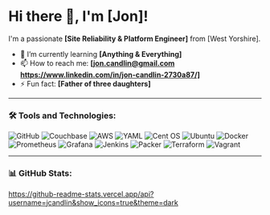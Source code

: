 # Hi there 👋, I'm [Jon]!

I'm a passionate **[Site Reliability & Platform Engineer]** from [West Yorshire].  
- 🌱 I’m currently learning **[Anything & Everything]**  
- 📫 How to reach me: **[jon.candlin@gmail.com https://www.linkedin.com/in/jon-candlin-2730a87/]**  
- ⚡ Fun fact: **[Father of three daughters]**  

---

### 🛠️ Tools and Technologies:
![GitHub](https://img.shields.io/badge/github-%23121011.svg?style=for-the-badge&logo=github&logoColor=white)
![Couchbase](https://img.shields.io/badge/Couchbase-EA2328?style=for-the-badge&logo=couchbase&logoColor=white)
![AWS](https://img.shields.io/badge/AWS-%23FF9900.svg?style=for-the-badge&logo=amazon-aws&logoColor=white)
![YAML](https://img.shields.io/badge/yaml-%23ffffff.svg?style=for-the-badge&logo=yaml&logoColor=151515)
![Cent OS](https://img.shields.io/badge/cent%20os-002260?style=for-the-badge&logo=centos&logoColor=F0F0F0)
![Ubuntu](https://img.shields.io/badge/Ubuntu-E95420?style=for-the-badge&logo=ubuntu&logoColor=white)
![Docker](https://img.shields.io/badge/docker-%230db7ed.svg?style=for-the-badge&logo=docker&logoColor=white)
![Prometheus](https://img.shields.io/badge/Prometheus-E6522C?style=for-the-badge&logo=Prometheus&logoColor=white)
![Grafana](https://img.shields.io/badge/grafana-%23F46800.svg?style=for-the-badge&logo=grafana&logoColor=white)
![Jenkins](https://img.shields.io/badge/jenkins-%232C5263.svg?style=for-the-badge&logo=jenkins&logoColor=white)
![Packer](https://img.shields.io/badge/packer-%23E7EEF0.svg?style=for-the-badge&logo=packer&logoColor=%2302A8EF)
![Terraform](https://img.shields.io/badge/terraform-%235835CC.svg?style=for-the-badge&logo=terraform&logoColor=white)
![Vagrant](https://img.shields.io/badge/vagrant-%231563FF.svg?style=for-the-badge&logo=vagrant&logoColor=white)

 

---

### 📊 GitHub Stats:
https://github-readme-stats.vercel.app/api?username=jcandlin&show_icons=true&theme=dark
